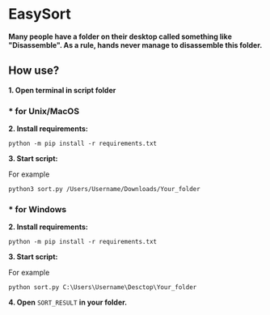 # EasySort
**Many people have a folder on their desktop called something like "Disassemble". As a rule, hands never manage to disassemble this folder.**
## How use?
**1. Open terminal in script folder**
### * for Unix/MacOS
**2. Install requirements:**
```
python -m pip install -r requirements.txt
```
**3. Start script:**

For example
```
python3 sort.py /Users/Username/Downloads/Your_folder
```
### * for Windows
**2. Install requirements:**
```
python -m pip install -r requirements.txt
```
**3. Start script:**

For example
```
python sort.py C:\Users\Username\Desctop\Your_folder
```

**4. Open** `SORT_RESULT` **in your folder.**
